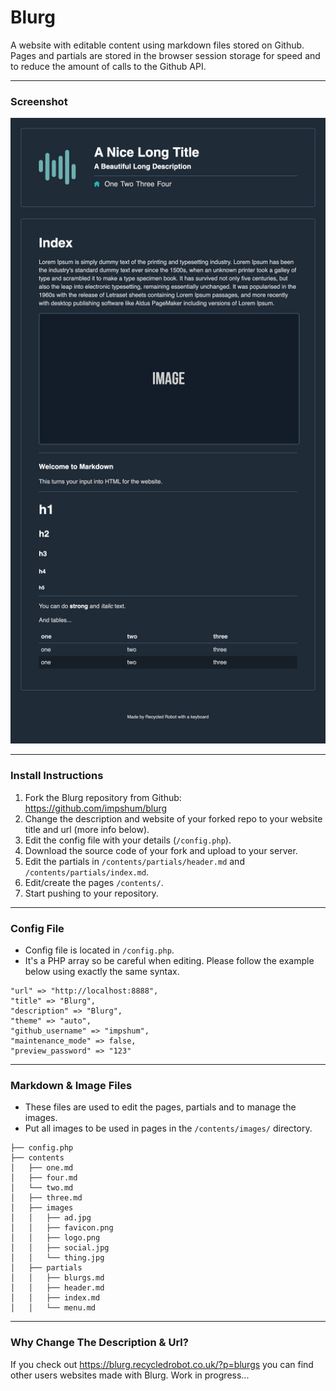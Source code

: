 # Blurg

A website with editable content using markdown files stored on Github. Pages and partials are stored in the browser session storage for speed and to reduce the amount of calls to the Github API.

* * *

### Screenshot

![](ss.jpg)

* * *


### Install Instructions

1.  Fork the Blurg repository from Github: <https://github.com/impshum/blurg>
2.  Change the description and website of your forked repo to your website title and url (more info below).
3.  Edit the config file with your details (`/config.php`).
4.  Download the source code of your fork and upload to your server.
5.  Edit the partials in `/contents/partials/header.md` and `/contents/partials/index.md`.
6.  Edit/create the pages `/contents/`.
7.  Start pushing to your repository.

* * *

### Config File

-   Config file is located in `/config.php`.
-   It's a PHP array so be careful when editing. Please follow the example below using exactly the same syntax.

```
"url" => "http://localhost:8888",
"title" => "Blurg",
"description" => "Blurg",
"theme" => "auto",
"github_username" => "impshum",
"maintenance_mode" => false,
"preview_password" => "123"
```

* * *

### Markdown & Image Files

-   These files are used to edit the pages, partials and to manage the images.
-   Put all images to be used in pages in the `/contents/images/` directory.

```
├── config.php
├── contents
│   ├── one.md
│   ├── four.md
│   └── two.md
│   ├── three.md
│   ├── images
│   │   ├── ad.jpg
│   │   ├── favicon.png
│   │   ├── logo.png
│   │   ├── social.jpg
│   │   └── thing.jpg
│   ├── partials
│   │   ├── blurgs.md
│   │   ├── header.md
│   │   ├── index.md
│   │   └── menu.md
```

* * *

### Why Change The Description & Url?

If you check out https://blurg.recycledrobot.co.uk/?p=blurgs you can find other users websites made with Blurg. Work in progress...
